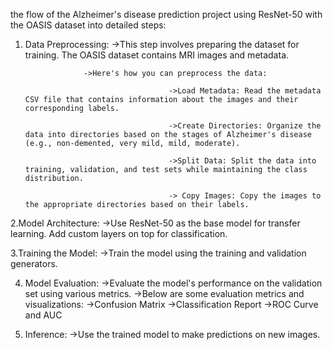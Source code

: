 the flow of the Alzheimer's disease prediction project using ResNet-50 with the OASIS dataset into detailed steps:
 
1. Data Preprocessing:
                    ->This step involves preparing the dataset for training. The OASIS dataset contains MRI images and metadata.
   
                    ->Here's how you can preprocess the data:
   
                                       ->Load Metadata: Read the metadata CSV file that contains information about the images and their corresponding labels.
   
                                       ->Create Directories: Organize the data into directories based on the stages of Alzheimer's disease (e.g., non-demented, very mild, mild, moderate).
   
                                       ->Split Data: Split the data into training, validation, and test sets while maintaining the class distribution.
   
                                       -> Copy Images: Copy the images to the appropriate directories based on their labels.

2.Model Architecture:
                    ->Use ResNet-50 as the base model for transfer learning. Add custom layers on top for classification.

3.Training the Model: 
                    ->Train the model using the training and validation generators.
                    
4. Model Evaluation:
                      ->Evaluate the model's performance on the validation set using various metrics.
                      ->Below are some evaluation metrics and visualizations:
                                            ->Confusion Matrix
                                            ->Classification Report
                                            ->ROC Curve and AUC
    

6. Inference:
             ->Use the trained model to make predictions on new images.
                      
